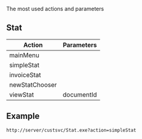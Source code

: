<properties date="2016-06-24"
/>

The most used actions and parameters

Stat
----

| Action         | Parameters |
|----------------|------------|
| mainMenu       |            |
| simpleStat     |            |
| invoiceStat    |            |
| newStatChooser |            |
| viewStat       | documentId |

Example
-------

`http://server/custsvc/Stat.exe?action=simpleStat`

